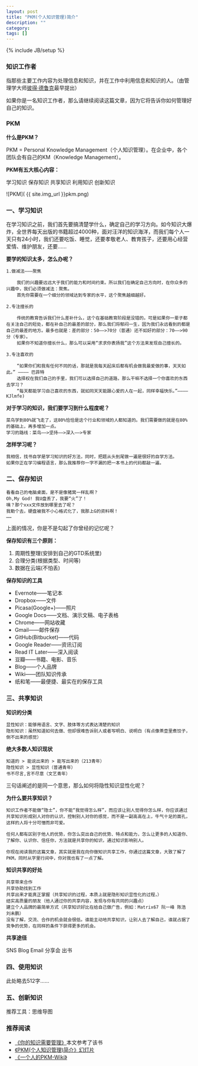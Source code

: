 ```yaml
---
layout: post
title: "PKM(个人知识管理)简介"
description: ""
category: 
tags: []
---
```

{% include JB/setup %}

### 知识工作者

指那些主要工作内容为处理信息和知识，并在工作中利用信息和知识的人。（由管理学大师[彼得·德鲁克](http://zh.wikipedia.org/wiki/%E5%BD%BC%E5%BE%97%C2%B7%E5%BE%B7%E9%B2%81%E5%85%8B)最早提出）

如果你是一名知识工作者，那么请继续阅读这篇文章，因为它将告诉你如何管理好自己的知识。

### PKM

**什么是PKM？**

PKM = Personal Knowledge Management（个人知识管理）。在企业中，各个团队会有自己的KM（Knowledge Management）。

**PKM有五大核心内容：**

学习知识 保存知识 共享知识 利用知识 创新知识

![PKM]( {{ site.img_url }}pkm.png)

### 一、学习知识

在学习知识之前，我们首先要搞清楚学什么，确定自己的学习方向。如今知识大爆炸，全世界每天出版的书籍超过4000种，面对汪洋的知识海洋，而我们每个人一天只有24小时，我们还要吃饭、睡觉，还要孝敬老人、教育孩子，还要用心经营爱情、维护朋友，还要……

**要学的知识太多，怎么办呢？**

    1.做减法———聚焦

        我们的兴趣要远远大于我们的能力和时间约束。所以我们在确定自己方向时，在你众多的兴趣中，我们必须做减法：聚焦。
        首先你需要在一个细分的领域达到专家的水平，这个聚焦越细越好。

    2.专注擅长的

        传统的教育告诉我们什么差补什么，这个在基础教育阶段是没错的。可是如果你一辈子都在关注自己的短处，都在补自己的最差的部分，那么我们将郁闷一生，因为我们永远看到的都是自己的最差的地方。最多也就是：差的部分：50——>70分（普通）还不如好的部分：70——>90分（专家）。
        如果你不知道你擅长什么，那么可以采用“求求你表扬我”这个方法来发现自己擅长的。

    3.专注喜欢的

        “如果你们和我有任何不同的话，那就是我每天起床后都有机会做我最爱做的事，天天如此。” ———— 巴菲特
        选择权在我们自己的手里，我们可以选择自己的道路，那么干嘛不选择一个你喜欢的东西去学习？
        “每天都能学习自己喜欢的东西，就如同天天能跟心爱的人在一起，同样幸福快乐。”———— KJlmfe)

**对于学习的知识，我们要学习到什么程度呢？**

    菜鸟学到80%就飞走了，这80%恰恰是这个行业和领域的人都知道的。我们需要做的就是在80%的基础上，再多增加一点。
    学习的路线：菜鸟——>坚持——>深入——>专家

**怎样学习呢？**

    我相信，找书自学是学习知识的好方法，同时，把题从头到尾做一遍是很好的自学方法。
    如果你正在学习编程语言，那么我推荐你一字不漏的把一本书上的代码都敲一遍。

### 二、保存知识

    看看自己的电脑桌面，是不是像猪窝一样乱啊？
    Oh,My God! 我U盘丢了，我要“火”了！
    咦？那个xxx文件放到哪里去了呢？
    我勒个去，硬盘被我不小心格式化了，我那上G的资料啊！
    ……

上面的情况，你是不是勾起了你曾经的记忆呢？

**保存知识有三个原则：**

1. 周期性整理(安排到自己的GTD系统里)
2. 合理分类(根据类型、时间等)
3. 数据在云端(不怕丢)

**保存知识的工具**

+ Evernote——笔记本
+ Dropbox——文件
+ Picasa(Google+)——照片
+ Google Docs——文档、演示文稿、电子表格
+ Chrome——网站收藏
+ Gmail——邮件保存
+ GitHub(Bitbucket)——代码
+ Google Reader——资讯订阅
+ Read IT Later——深入阅读
+ 豆瓣——书籍、电影、音乐
+ Blog——个人品牌
+ Wiki——团队知识传承
+ 纸和笔——最便捷、最实在的保存工具

### 三、共享知识

**知识的分类**

    显性知识：能够用语言、文字、肢体等方式表达清楚的知识
    隐形知识：虽然知道如何去做、但却很难告诉别人或者写明白、说明白（有点像茶壶里煮饺子，倒不出来的感觉）

**绝大多数人知识现状**

    知道的 > 能说出来的 > 能写出来的（213青年）
    隐性知识 > 显性知识（普通青年）
    书不尽言,言不尽意（文艺青年）

三句话阐述的是同一个意思，那么如何将隐性知识显性化呢？

**为什么要共享知识？**

    知识工作者不能做“隐士”，你不能“我觉得怎么样”，而应该让别人觉得你怎么样，你应该通过共享知识形成别人对你的认识，控制别人对你的感觉，而不是一副高高在上，牛气十足的面孔，这样的人将十分可憎而非可爱。

    任何人都有区别于他人的优势，你怎么突出自己的优势、特点和能力，怎么让更多的人知道你、了解你、认识你、信任你，方法就是共享你的知识，通过知识影响别人。

    你现在阅读我的这篇文章，其实就是我在向你做知识共享工作，你通过这篇文章，大致了解了PKM，同时从字里行间中，你对我也有了一点了解。

**知识共享的好处**

    共享带来合作
    共享协助找到工作
    共享出来才能真正掌握（共享知识的过程，本质上就是隐形知识显性化的过程，）
    结实高质量的朋友（他人通过你的共享内容，发现与你有共同的兴趣点）
    建立个人品牌的最简单方式（共享知识好比在给自己做广告，例如：Matrix67 阮一峰 陈浩 刘未鹏）
    没有了解，交流、合作的机会就会很低。谁能主动地共享知识，让别人去了解自己，谁就占据了竞争的优势，在同样的条件下获得更多的机会。

**共享途径**

SNS Blog Email 分享会 出书

### 四、使用知识

此处略去512字……

### 五、创新知识

推荐工具：思维导图


### 推荐阅读

+ [《你的知识需要管理》](http://book.douban.com/subject/4630664/)本文参考了该书
+ [《PKM(个人知识管理)简介》幻灯片](https://docs.google.com/presentation/d/1BnUm6WF0uTNmHkb-qhOYf24mdcvsSR-t-qaQ00OvuJ0/edit)
+ [《一个人的PKM-Wiki》](http://skm.zoomquiet.org/item20080116170558-frameset.html)
